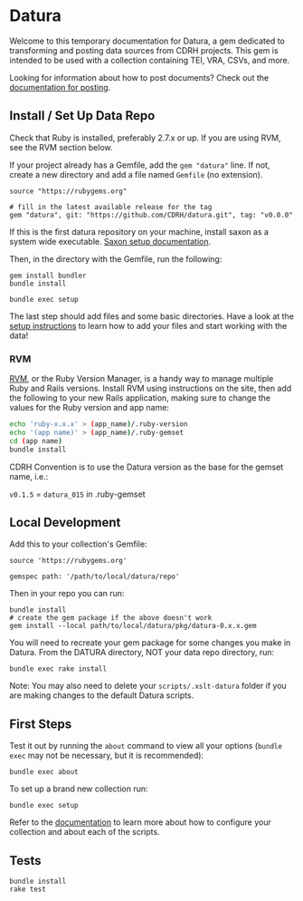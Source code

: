 # Datura

Welcome to this temporary documentation for Datura, a gem dedicated to transforming and posting data sources from CDRH projects.  This gem is intended to be used with a collection containing TEI, VRA, CSVs, and more.

Looking for information about how to post documents? Check out the
[documentation for posting](/docs/3_manage/post.md).

## Install / Set Up Data Repo

Check that Ruby is installed, preferably 2.7.x or up. If you are using RVM, see the RVM section below. 

If your project already has a Gemfile, add the `gem "datura"` line. If not, create a new directory and add a file named `Gemfile` (no extension).

```
source "https://rubygems.org"

# fill in the latest available release for the tag
gem "datura", git: "https://github.com/CDRH/datura.git", tag: "v0.0.0"
```

If this is the first datura repository on your machine, install saxon as a system wide executable. [Saxon setup documentation](docs/4_developers/saxon.md).

Then, in the directory with the Gemfile, run the following:

```
gem install bundler
bundle install

bundle exec setup
```

The last step should add files and some basic directories. Have a look at the [setup instructions](/docs/1_setup/collection_setup.md) to learn how to add your files and start working with the data!

### RVM

[RVM](https://rvm.io/), or the Ruby Version Manager, is a handy way to manage multiple Ruby and Rails versions. Install RVM using instructions on the site, then add the following to your new Rails application, making sure to change the values for the Ruby version and app name:

```bash
echo 'ruby-x.x.x' > (app_name)/.ruby-version
echo '(app name)' > (app_name)/.ruby-gemset
cd (app name)
bundle install
```

CDRH Convention is to use the Datura version as the base for the gemset name, i.e.:

`v0.1.5` = `datura_015` in .ruby-gemset

## Local Development


Add this to your collection's Gemfile:

```
source 'https://rubygems.org'

gemspec path: '/path/to/local/datura/repo'
```

Then in your repo you can run:

```
bundle install
# create the gem package if the above doesn't work
gem install --local path/to/local/datura/pkg/datura-0.x.x.gem
```

You will need to recreate your gem package for some changes you make in Datura. From the DATURA directory, NOT your data repo directory, run:

```
bundle exec rake install
```

Note: You may also need to delete your `scripts/.xslt-datura` folder if you are making changes to the default Datura scripts.

## First Steps

Test it out by running the `about` command to view all your options (`bundle exec` may not be necessary, but it is recommended):

```
bundle exec about
```

To set up a brand new collection run:

```
bundle exec setup
```

Refer to the [documentation](docs) to learn more about how to configure your collection and about each of the scripts.

## Tests

```
bundle install
rake test
```
